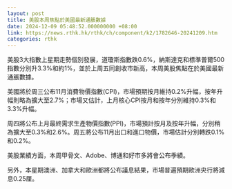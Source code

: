 ```yaml
---
layout: post
title: 美股本周焦點於美國最新通脹數據
date: 2024-12-09 05:48:52.000000000 +08:00
link: https://news.rthk.hk/rthk/ch/component/k2/1782646-20241209.htm
categories: rthk
---
```


美股3大指數上星期走勢個別發展，道瓊斯指數跌0.6%，納斯達克和標準普爾500指數分別升3.3%和約1%，並於上周五同創收市新高，本周美股焦點在於美國最新通脹數據。

美國將於周三公布11月消費物價指數(CPI)，市場預期按月維持0.2%升幅，按年升幅則略為擴大至2.7%；市場又估計，上月核心CPI按月和按年分別維持0.3%和3.3%升幅。

周四將公布上月最終需求生產物價指數(PPI)，市場預計按月及按年升幅，分別稍為擴大至0.3%和2.6%。周五將公布11月出口和進口物價，市場估計分別轉跌0.1%和0.2%。

美股業績方面，本周甲骨文、Adobe、博通和好市多將會公布季績。

另外，本星期澳洲、加拿大和歐洲都將公布議息結果，市場普遍預期歐洲央行將減息0.25厘。
